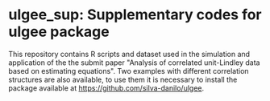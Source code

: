 # ulgee_sup: Supplementary codes for ulgee package

This repository contains R scripts and dataset used in the simulation and application of the the submit paper "Analysis of correlated unit-Lindley data based on estimating equations". Two examples with different correlation structures are also available, to use them it is necessary to install the package available at https://github.com/silva-danilo/ulgee.

